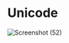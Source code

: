 # Unicode
![Screenshot (52)](https://user-images.githubusercontent.com/80119277/128343317-32068712-b262-4b0c-a4cc-7a9c1574e840.png)
